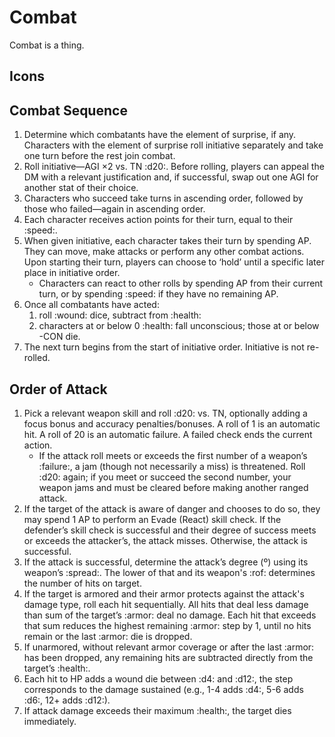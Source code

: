 # Combat

Combat is a thing.

## Icons

## Combat Sequence

1. Determine which combatants have the element of surprise, if any. Characters with the element of surprise roll initiative separately and take one turn before the rest join combat.
2. Roll initiative—AGI ×2 vs. TN :d20:. Before rolling, players can appeal the DM with a relevant justification and, if successful, swap out one AGI for another stat of their choice.
3. Characters who succeed take turns in ascending order, followed by those who failed—again in ascending order.
4. Each character receives action points for their turn, equal to their :speed:.
5. When given initiative, each character takes their turn by spending AP. They can move, make attacks or perform any other combat actions. Upon starting their turn, players can choose to ‘hold’ until a specific later place in initiative order.
   - Characters can react to other rolls by spending AP from their current turn, or by spending :speed: if they have no remaining AP.
6. Once all combatants have acted:
   1. roll :wound: dice, subtract from :health:
   2. characters at or below 0 :health: fall unconscious; those at or below -CON die.
7. The next turn begins from the start of initiative order. Initiative is not re-rolled.

## Order of Attack

1. Pick a relevant weapon skill and roll :d20: vs. TN, optionally adding a focus bonus and accuracy penalties/bonuses. A roll of 1 is an automatic hit. A roll of 20 is an automatic failure. A failed check ends the current action.
   - If the attack roll meets or exceeds the first number of a weapon’s :failure:, a jam (though not necessarily a miss) is threatened. Roll :d20: again; if you meet or succeed the second number, your weapon jams and must be cleared before making another ranged attack.
2. If the target of the attack is aware of danger and chooses to do so, they may spend 1 AP to perform an Evade (React) skill check. If the defender’s skill check is successful and their degree of success meets or exceeds the attacker’s, the attack misses. Otherwise, the attack is successful.
3. If the attack is successful, determine the attack’s degree (º) using its weapon’s :spread:. The lower of that and its weapon's :rof: determines the number of hits on target.
4. If the target is armored and their armor protects against the attack's damage type, roll each hit sequentially. All hits that deal less damage than sum of the target’s :armor: deal no damage. Each hit that exceeds that sum reduces the highest remaining :armor: step by 1, until no hits remain or the last :armor: die is dropped.
5. If unarmored, without relevant armor coverage or after the last :armor: has been dropped, any remaining hits are subtracted directly from the target’s :health:.
6. Each hit to HP adds a wound die between :d4: and :d12:, the step corresponds to the damage sustained (e.g., 1-4 adds :d4:, 5-6 adds :d6:, 12+ adds :d12:).
7. If attack damage exceeds their maximum :health:, the target dies immediately.
